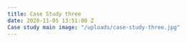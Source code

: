 ```yaml
---
title: Case Study three
date: 2020-11-05 13:51:00 Z
Case study main image: "/uploads/case-study-three.jpg"
---
```



